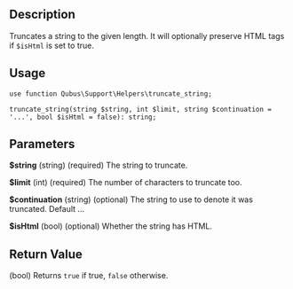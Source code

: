 Description
-----------

Truncates a string to the given length. It will optionally preserve HTML tags if `$isHtml` is set to true.

Usage
-----

    use function Qubus\Support\Helpers\truncate_string;
    
    truncate_string(string $string, int $limit, string $continuation = '...', bool $isHtml = false): string;

Parameters
----------

**$string** (string) (required) The string to truncate.

**$limit** (int) (required) The number of characters to truncate too.

**$continuation** (string) (optional) The string to use to denote it was truncated. Default ...

**$isHtml** (bool) (optional) Whether the string has HTML.

Return Value
------------

(bool) Returns `true` if true, `false` otherwise.